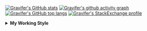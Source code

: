 <!--
**Gravifer/Gravifer** is a ✨ _special_ ✨ repository because its `README.md` (this file) appears on your GitHub profile.

Here are some ideas to get you started:

- 🔭 I’m currently working on ...
- 🌱 I’m currently learning ...
- 👯 I’m looking to collaborate on ...
- 🤔 I’m looking for help with ...
- 💬 Ask me about ...
- 📫 How to reach me: ...
- 😄 Pronouns: ...
- ⚡ Fun fact: ...
-->

<!-- ![Metrics](https://github.com/my-github-user/my-github-user/blob/main/github-metrics.svg) -->

<!-- [![Gravifer's GitHub Streak](https://github-readme-streak-stats.herokuapp.com/?user=Gravifer&theme=default&background=ffffff0a&border=00000000&stroke=80808080&currStreakNum=808080&sideNums=808080&sideLabels=808080&dates=808080)](https://github.com/DenverCoder1/github-readme-streak-stats) -->
<!-- [![Contribution Stats](https://github-contribution-stats.vercel.app/api/?username=Gravifer)](https://github.com/LordDashMe/github-contribution-stats/)  -->
[![Gravifer's GitHub stats](https://github-readme-stats.vercel.app/api?username=Gravifer&theme=default&bg_color=ffffff0a&text_color=808080&hide_border=true&show_icons=true&count_private=true)](https://github.com/anuraghazra/github-readme-stats)
[![Gravifer's github activity graph](https://activity-graph.herokuapp.com/graph?username=Gravifer&bg_color=ffffff0a&color=3080ed&line=5094f0&point=4d72f2&hide_border=true)](https://github.com/ashutosh00710/github-readme-activity-graph)
[![Gravifer's GitHub top langs](https://github-readme-stats.vercel.app/api/top-langs/?username=Gravifer&theme=default&bg_color=ffffff0a&text_color=808080&hide_border=true&show_icons=true&count_private=true&layout=compact)](https://github.com/anuraghazra/github-readme-stats)
[![Gravifer's StackExchange profile](https://stackexchange.com/users/flair/18316138.png?theme=clean)](https://mathematica.stackexchange.com/users/72025)
<!-- [![Visitors](https://visitor-badge.glitch.me/badge?page_id=Gravifer.Gravifer)](https://github.com/Gravifer/) -->
<!-- <div itemscope itemtype="https://schema.org/Person"><a itemprop="sameAs" content="https://orcid.org/0000-0003-0337-9274" href="https://orcid.org/0000-0003-0337-9274" target="orcid.widget" rel="me noopener noreferrer" style="vertical-align:top;"><img src="https://orcid.org/sites/default/files/images/orcid_16x16.png" style="width:1em;margin-right:.5em;" alt="ORCID iD icon">https://orcid.org/0000-0003-0337-9274</a></div> -->
<!-- [![Gravifer's ORCID id](https://img.shields.io/static/v1?label=ORCID&message=0000-0003-0337-9274&style=flat&logo=orcid7logoColor=white&color=a6ce39)](https://orcid.org/0000-0003-0337-9274) -->

<details>
  <summary>
    <strong>My Working Style</strong><!--<a href="https://wakatime.com/badge/github/Gravifer/Gravifer"><img src="https://wakatime.com/badge/github/Gravifer/Gravifer.svg" alt="time tracker"></a>-->
  </summary>

[![time tracker](https://wakatime.com/badge/github/Gravifer/Gravifer.svg)](https://wakatime.com/badge/github/Gravifer/Gravifer)
<!--START_SECTION:waka-->
![Profile Views](http://img.shields.io/badge/Profile%20Views-1-blue)

![Lines of code](https://img.shields.io/badge/From%20Hello%20World%20I%27ve%20Written-830057%20lines%20of%20code-blue)

**I'm an Early 🐤** 

```text
🌞 Morning    62 commits     ██░░░░░░░░░░░░░░░░░░░░░░░   9.94% 
🌆 Daytime    306 commits    ████████████░░░░░░░░░░░░░   49.04% 
🌃 Evening    211 commits    ████████░░░░░░░░░░░░░░░░░   33.81% 
🌙 Night      45 commits     █░░░░░░░░░░░░░░░░░░░░░░░░   7.21%

```


📊 **This Week I Spent My Time On** 

```text
💬 Programming Languages: 
Browsing                 16 hrs 23 mins      ███████████████████░░░░░░   77.34% 
JSON                     2 hrs 14 mins       ██░░░░░░░░░░░░░░░░░░░░░░░   10.59% 
TypeScript               1 hr 31 mins        █░░░░░░░░░░░░░░░░░░░░░░░░   7.17% 
Other                    38 mins             ░░░░░░░░░░░░░░░░░░░░░░░░░   3.04% 
JavaScript               11 mins             ░░░░░░░░░░░░░░░░░░░░░░░░░   0.91%

🔥 Editors: 
Browser                  16 hrs 23 mins      ███████████████████░░░░░░   77.33% 
VS Code                  4 hrs 24 mins       █████░░░░░░░░░░░░░░░░░░░░   20.83% 
Powerpoint               23 mins             ░░░░░░░░░░░░░░░░░░░░░░░░░   1.84%

🐱‍💻 Projects: 
gravifer-screeps         10 hrs 15 mins      ████████████░░░░░░░░░░░░░   48.41% 
literature-reading       5 hrs 56 mins       ███████░░░░░░░░░░░░░░░░░░   28.03% 
emails                   2 hrs 46 mins       ███░░░░░░░░░░░░░░░░░░░░░░   13.12% 
learning-music           1 hr 15 mins        █░░░░░░░░░░░░░░░░░░░░░░░░   5.93% 
Unknown Project          29 mins             ░░░░░░░░░░░░░░░░░░░░░░░░░   2.31%

💻 Operating System: 
Windows                  21 hrs 11 mins      █████████████████████████   100.0%

```

**I Mostly Code in Mathematica** 

```text
Mathematica              8 repos             ███████████░░░░░░░░░░░░░░   44.44% 
TeX                      2 repos             ██░░░░░░░░░░░░░░░░░░░░░░░   11.11% 
MATLAB                   2 repos             ██░░░░░░░░░░░░░░░░░░░░░░░   11.11% 
Assembly                 1 repo              █░░░░░░░░░░░░░░░░░░░░░░░░   5.56% 
Python                   1 repo              █░░░░░░░░░░░░░░░░░░░░░░░░   5.56%

```



 Last Updated on 15/09/2021
<!--END_SECTION:waka-->
</details>
